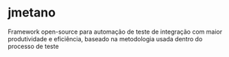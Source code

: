 # jmetano
Framework open-source para automação de teste de integração com maior produtividade e eficiência, baseado na metodologia usada dentro do processo de teste
